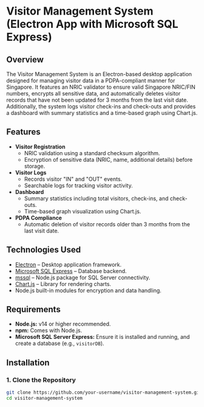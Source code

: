 # Visitor Management System (Electron App with Microsoft SQL Express)

## Overview
The Visitor Management System is an Electron-based desktop application designed for managing visitor data in a PDPA-compliant manner for Singapore. It features an NRIC validator to ensure valid Singapore NRIC/FIN numbers, encrypts all sensitive data, and automatically deletes visitor records that have not been updated for 3 months from the last visit date. Additionally, the system logs visitor check-ins and check-outs and provides a dashboard with summary statistics and a time-based graph using Chart.js.

## Features
- **Visitor Registration**
  - NRIC validation using a standard checksum algorithm.
  - Encryption of sensitive data (NRIC, name, additional details) before storage.
- **Visitor Logs**
  - Records visitor "IN" and "OUT" events.
  - Searchable logs for tracking visitor activity.
- **Dashboard**
  - Summary statistics including total visitors, check-ins, and check-outs.
  - Time-based graph visualization using Chart.js.
- **PDPA Compliance**
  - Automatic deletion of visitor records older than 3 months from the last visit date.

## Technologies Used
- [Electron](https://www.electronjs.org/) – Desktop application framework.
- [Microsoft SQL Express](https://www.microsoft.com/en-us/sql-server/sql-server-editions-express) – Database backend.
- [mssql](https://www.npmjs.com/package/mssql) – Node.js package for SQL Server connectivity.
- [Chart.js](https://www.chartjs.org/) – Library for rendering charts.
- Node.js built-in modules for encryption and data handling.

## Requirements
- **Node.js:** v14 or higher recommended.
- **npm:** Comes with Node.js.
- **Microsoft SQL Server Express:** Ensure it is installed and running, and create a database (e.g., `visitorDB`).

## Installation

### 1. Clone the Repository
```bash
git clone https://github.com/your-username/visitor-management-system.git
cd visitor-management-system

